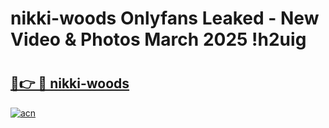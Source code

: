 # nikki-woods Onlyfans Leaked - New Video & Photos March 2025 !h2uig

# <h2><a href="https://ttcskt.iuczelnia.edu.pl?title=nikki-woods&ref=h2uig">🔗👉 🔴 nikki-woods</a></h2>

[![acn](https://github.com/user-attachments/assets/0f9c940e-d8b0-45ae-aac7-cd30a18b3e1c)](https://ttcskt.iuczelnia.edu.pl?title=nikki-woods&ref=h2uig)

